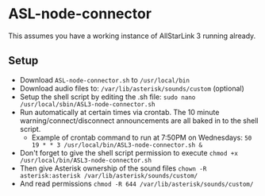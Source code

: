  # ASL-node-connector
 This assumes you have a working instance of AllStarLink 3 running already.
 ## Setup
 * Download ```ASL-node-connector.sh``` to ```/usr/local/bin```
 * Download audio files to: ```/var/lib/asterisk/sounds/custom``` (optional)
 * Setup the shell script by editing the .sh file: ```sudo nano /usr/local/sbin/ASL3-node-connector.sh```
 * Run automatically at certain times via crontab. The 10 minute warning/connect/disconnect announcements are all baked in to the shell script.
   * Example of crontab command to run at 7:50PM on Wednesdays: ```50 19 * * 3 /usr/local/bin/ASL3-node-connector.sh &```
 * Don't forget to give the shell script permission to execute ```chmod +x /usr/local/bin/ASL3-node-connector.sh```
 * Then give Asterisk ownership of the sound files ```chown -R asterisk:asterisk /var/lib/asterisk/sounds/custom/```
 * And read permissions ```chmod -R 644 /var/lib/asterisk/sounds/custom/```
